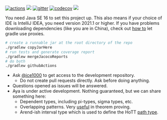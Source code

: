 [![actions]](https://github.com/aya-prover/aya-dev/actions/workflows/gradle-check.yml)
[![](https://jitpack.io/v/aya-prover/aya-dev.svg)](https://jitpack.io/#aya-prover/aya-dev)
[![gitter]](https://gitter.im/aya-prover/community?utm_source=badge&utm_medium=badge&utm_campaign=pr-badge)
[![codecov]](https://codecov.io/gh/aya-prover/aya-dev)
[![](https://tokei.rs/b1/github/aya-prover/aya-dev?category=code)](https://github.com/XAMPPRocky/tokei)

You need Java SE 16 to set this project up. This also means if your choice of IDE is IntelliJ IDEA, you need version
2021.1 or higher. If you have problems downloading dependencies (like you are in China), check out [how to][proxy] let
gradle use proxies.

```bash
# create a runnable jar at the root directory of the repo
./gradlew copyJarHere
# run tests and generate coverage report
./gradlew mergeJacocoReports
# do both
./gradlew githubActions
```

+ Ask [@ice1000] to get access to the development repository.
  + Do not create pull requests directly. Ask before doing anything.
+ Questions opened as issues will be answered.
+ Aya is under active development. Nothing guaranteed, but we can share something here:
  + Dependent types, including pi-types, sigma types, etc.
  + Overlapping patterns. Very [useful][oop] in theorem proving.
  + Arend-ish interval type which is used to define the HoTT [path type][path].

[@ice1000]: https://github.com/ice1000

[actions]: https://github.com/aya-prover/aya-dev/actions/workflows/gradle-check.yml/badge.svg

[codecov]: https://codecov.io/gh/aya-prover/aya-dev/branch/main/graph/badge.svg?token=Z4CDKG8VSX

[gitter]: https://badges.gitter.im/aya-prover/community.svg

[oop]: tester/src/test/aya/success/add-comm.aya

[path]: tester/src/test/aya/success/cong-sym-trans.aya

[proxy]: https://docs.gradle.org/current/userguide/build_environment.html#sec:accessing_the_web_via_a_proxy
